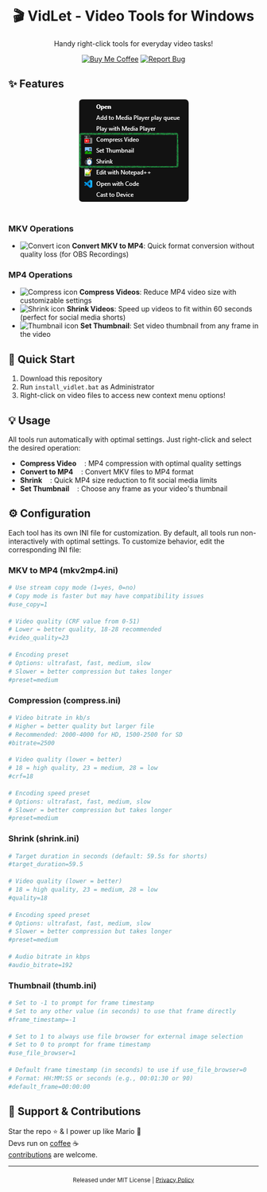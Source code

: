 [//]: # (Constants)
[privacy-link]: ./PRIVACY.md
[coffee-link]: https://buymeacoffee.com/spark88
[issues-link]: https://github.com/spark88/VidLet/issues
[fork-link]: https://github.com/spark88/VidLet/fork

<div align="center">


# 🎬 VidLet - Video Tools for Windows

Handy right-click tools for everyday video tasks!

[![Buy Me Coffee](https://img.shields.io/badge/Buy%20Me-☕%20Coffee-green?logo=buy-me-a-coffee&logoColor=white)][coffee-link] 
[![Report Bug](https://img.shields.io/badge/Report-🐞%20Bug-red?logo=github&logoColor=white)][issues-link]
</div>

## ✨ Features

<div align="center">
<img src="res/imgs/menu.png" style="border: 1px solid #eee; border-radius: 8px; max-width: 500px;" alt="VidLet Menu">
</div>

<br>

### MKV Operations
- <img src="src/icons/mkv2mp4.ico" width="16" height="16" alt="Convert icon"> **Convert MKV to MP4**: Quick format conversion without quality loss (for OBS Recordings)

### MP4 Operations
- <img src="src/icons/compress.ico" width="16" height="16" alt="Compress icon"> **Compress Videos**: Reduce MP4 video size with customizable settings
- <img src="src/icons/shrink.ico" width="16" height="16" alt="Shrink icon"> **Shrink Videos**: Speed up videos to fit within 60 seconds (perfect for social media shorts)
- <img src="src/icons/thumb.ico" width="16" height="16" alt="Thumbnail icon"> **Set Thumbnail**: Set video thumbnail from any frame in the video

## 🚀 Quick Start
1. Download this repository
2. Run `install_vidlet.bat` as Administrator
3. Right-click on video files to access new context menu options!

## 💡 Usage
All tools run automatically with optimal settings. Just right-click and select the desired operation:
- **Compress Video** <img src="src/icons/compress.ico" width="12" height="12">: MP4 compression with optimal quality settings
- **Convert to MP4** <img src="src/icons/mkv2mp4.ico" width="12" height="12">: Convert MKV files to MP4 format
- **Shrink** <img src="src/icons/shrink.ico" width="12" height="12">: Quick MP4 size reduction to fit social media limits
- **Set Thumbnail** <img src="src/icons/thumb.ico" width="12" height="12">: Choose any frame as your video's thumbnail

## ⚙️ Configuration
Each tool has its own INI file for customization. By default, all tools run non-interactively with optimal settings. To customize behavior, edit the corresponding INI file:

### MKV to MP4 (mkv2mp4.ini)
```ini
# Use stream copy mode (1=yes, 0=no)
# Copy mode is faster but may have compatibility issues
#use_copy=1

# Video quality (CRF value from 0-51)
# Lower = better quality, 18-28 recommended
#video_quality=23

# Encoding preset
# Options: ultrafast, fast, medium, slow
# Slower = better compression but takes longer
#preset=medium
```

### Compression (compress.ini)
```ini
# Video bitrate in kb/s 
# Higher = better quality but larger file
# Recommended: 2000-4000 for HD, 1500-2500 for SD
#bitrate=2500

# Video quality (lower = better)
# 18 = high quality, 23 = medium, 28 = low
#crf=18

# Encoding speed preset
# Options: ultrafast, fast, medium, slow
# Slower = better compression but takes longer
#preset=medium
```

### Shrink (shrink.ini)
```ini
# Target duration in seconds (default: 59.5s for shorts)
#target_duration=59.5

# Video quality (lower = better)
# 18 = high quality, 23 = medium, 28 = low
#quality=18

# Encoding speed preset
# Options: ultrafast, fast, medium, slow
# Slower = better compression but takes longer
#preset=medium

# Audio bitrate in kbps
#audio_bitrate=192
```

### Thumbnail (thumb.ini)
```ini
# Set to -1 to prompt for frame timestamp
# Set to any other value (in seconds) to use that frame directly
#frame_timestamp=-1

# Set to 1 to always use file browser for external image selection
# Set to 0 to prompt for frame timestamp
#use_file_browser=1

# Default frame timestamp (in seconds) to use if use_file_browser=0
# Format: HH:MM:SS or seconds (e.g., 00:01:30 or 90)
#default_frame=00:00:00
```

## 🌱 Support & Contributions
Star the repo ⭐ & I power up like Mario 🍄<br>
Devs run on [coffee][coffee-link] ☕<br>
[contributions][fork-link] are welcome.

---
<div align="center">
<sub>Released under MIT License | <a href="[privacy-link]">Privacy Policy</a></sub>
</div>